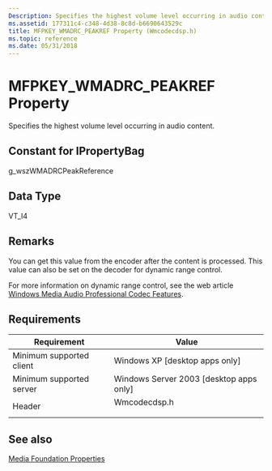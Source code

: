 ```yaml
---
Description: Specifies the highest volume level occurring in audio content.
ms.assetid: 177311c4-c348-4d38-8c8d-b6690643529c
title: MFPKEY_WMADRC_PEAKREF Property (Wmcodecdsp.h)
ms.topic: reference
ms.date: 05/31/2018
---
```


# MFPKEY\_WMADRC\_PEAKREF Property

Specifies the highest volume level occurring in audio content.

## Constant for IPropertyBag

g\_wszWMADRCPeakReference

## Data Type

VT\_I4

## Remarks

You can get this value from the encoder after the content is processed. This value can also be set on the decoder for dynamic range control.

For more information on dynamic range control, see the web article [Windows Media Audio Professional Codec Features](/previous-versions/ms867218(v=msdn.10)).

## Requirements



| Requirement | Value |
|-------------------------------------|-----------------------------------------------------------------------------------------|
| Minimum supported client<br/> | Windows XP \[desktop apps only\]<br/>                                             |
| Minimum supported server<br/> | Windows Server 2003 \[desktop apps only\]<br/>                                    |
| Header<br/>                   | <dl> <dt>Wmcodecdsp.h</dt> </dl> |



## See also

<dl> <dt>

[Media Foundation Properties](media-foundation-properties.md)
</dt> </dl>

 

 
